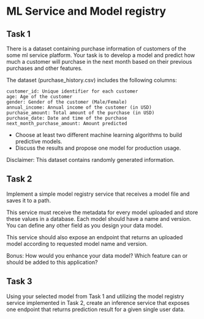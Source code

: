 # ML Service and Model registry

## Task 1

There is a  dataset containing purchase information of customers of the  some  ml service platform. Your task is to develop a model and predict how much a customer will purchase in the next month based on their previous purchases and other features.

The dataset (purchase_history.csv) includes the following columns:
```
customer_id: Unique identifier for each customer
age: Age of the customer
gender: Gender of the customer (Male/Female)
annual_income: Annual income of the customer (in USD)
purchase_amount: Total amount of the purchase (in USD)
purchase_date: Date and time of the purchase
next_month_purchase_amount: Amount predicted
```

* Choose at least two different machine learning algorithms to build predictive models.
* Discuss the results and propose one model for production usage.

Disclaimer: This dataset contains randomly generated information.

## Task 2

Implement a simple model registry service that receives a model file and saves it to a path.

This service must receive the metadata for every model uploaded and store these values in a database. Each model should have a name and version. You can define any other field as you design your data model.

This service should also expose an endpoint that returns an uploaded model according to requested model name and version.

Bonus: How would you enhance your data model? Which feature can or should be added to this application?

## Task 3

Using your selected model from Task 1 and utilizing the model registry service implemented in Task 2, create an inference service that exposes one endpoint that returns prediction result for a given single user data.


